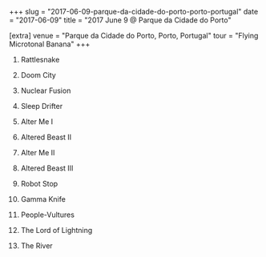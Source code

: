 +++
slug = "2017-06-09-parque-da-cidade-do-porto-porto-portugal"
date = "2017-06-09"
title = "2017 June 9 @ Parque da Cidade do Porto"

[extra]
venue = "Parque da Cidade do Porto, Porto, Portugal"
tour = "Flying Microtonal Banana"
+++


 1. Rattlesnake

 2. Doom City

 3. Nuclear Fusion

 4. Sleep Drifter

 5. Alter Me I

 6. Altered Beast II

 7. Alter Me II

 8. Altered Beast III

 9. Robot Stop

10. Gamma Knife

11. People-Vultures

12. The Lord of Lightning

13. The River


